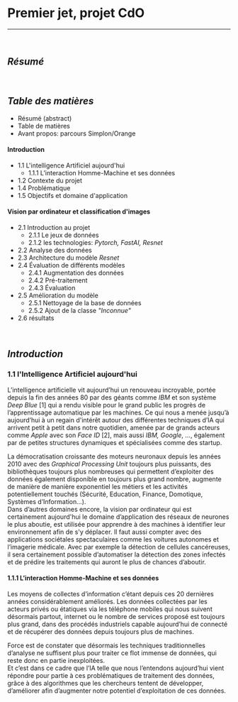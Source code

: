 # Premier jet, projet CdO  
***
<br>

## ***Résumé***




<br>

## ***Table des matières***

- Résumé (abstract)
- Table de matières
- Avant propos: parcours Simplon/Orange

#### **Introduction**
- 1.1 L'intelligence Artificiel aujourd'hui
  - 1.1.1 L’interaction Homme-Machine et ses données
- 1.2 Contexte du projet 
- 1.4 Problématique
- 1.5 Objectifs et domaine d'application

#### **Vision par ordinateur et classification d'images**
- 2.1 Introduction au projet 
    - 2.1.1 Le jeux de données
    - 2.1.2 les technologies: *Pytorch, FastAI, Resnet*
- 2.2 Analyse des données
- 2.3 Architecture du modèle *Resnet*
- 2.4 Évaluation de différents modèles
  - 2.4.1 Augmentation des données
  - 2.4.2 Pré-traitement
  - 2.4.3 Évaluation 
- 2.5 Amélioration du modèle
    - 2.5.1 Nettoyage de la base de données
    - 2.5.2 Ajout de la classe *"Inconnue"*
- 2.6 résultats



<br>

## ***Introduction***

### 1.1 l'Intelligence Artificiel aujourd'hui  

L’intelligence artificielle vit aujourd’hui un renouveau incroyable, portée depuis la fin des années 80 par des géants comme *IBM* et son système *Deep Blue* [1] qui a rendu visible pour le grand public les progrès de l’apprentissage automatique par les machines. Ce qui nous a menée jusqu’à aujourd’hui à un regain d'intérêt autour des différentes techniques d’IA qui arrivent petit à petit dans notre quotidien, amenée par de grands acteurs comme *Apple* avec son *Face ID* [2], mais aussi *IBM, Google*, …, également par de petites structures dynamiques et spécialisées comme des startup.  

La démocratisation croissante des moteurs neuronaux depuis les années 2010 avec des *Graphical Processing Unit* toujours plus puissants, des bibliothèques toujours plus nombreuses qui permettent d’exploiter des données également disponible en toujours plus grand nombre, augmente de manière de manière exponentiel les métiers et les activités potentiellement touchés (Sécurité, Education, Finance, Domotique, Systèmes d’Information...).  
Dans d’autres domaines encore, la vision par ordinateur qui est certainement aujourd'hui le domaine d’application des réseaux de neurones le plus aboutie, est utilisée pour apprendre à des machines à identifier leur environnement afin de s'y déplacer. Il faut aussi compter avec des applications sociétales spectaculaires comme les voitures autonomes et l’imagerie médicale. Avec par exemple la détection de cellules cancéreuses, il sera certainement possible d’automatiser la détection des zones infectés et de prédire les traitements qui auront le plus de chances d’aboutir. 

#### 1.1.1 L’interaction Homme-Machine et ses données

Les moyens de collectes d’information c’étant depuis ces 20 dernières années considérablement améliorés.
Les données collectées par les acteurs privés ou étatiques via les téléphone mobiles qui nous suivent désormais partout, internet ou le nombre de services proposé est toujours plus grand, dans des procédés industriels capable aujourd’hui de connecté et de récupérer des données depuis toujours plus de machines. 

Force est de constater que désormais les techniques traditionnelles d’analyse ne suffisent plus pour traiter ce flot immense de données, qui reste donc en partie inexploitées.  
Et c’est dans ce cadre que l’IA telle que nous l’entendons aujourd’hui vient répondre pour partie à ces problématiques de traitement des données, grâce à des algorithmes que les chercheurs tentent de développer, d’améliorer afin d’augmenter notre potentiel d’exploitation de ces données.





